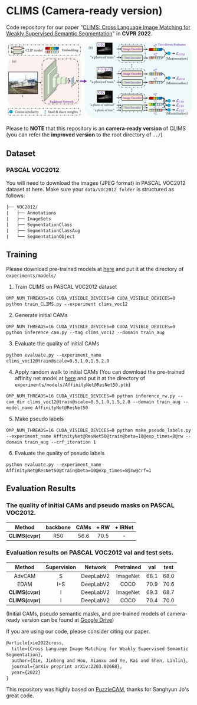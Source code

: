 # CLIMS (Camera-ready version)

Code repository for our paper "[CLIMS: Cross Language Image Matching for Weakly Supervised Semantic Segmentation](https://arxiv.org/abs/2203.02668)" in **CVPR 2022**.

![](clims.png)

Please to **NOTE** that this repository is an **camera-ready version** of CLIMS (you can refer the **improved version** to the root directory of `../`)

## Dataset
### PASCAL VOC2012
You will need to download the images (JPEG format) in PASCAL VOC2012 dataset at here. Make sure your `data/VOC2012 folder` is structured as follows:
```
├── VOC2012/
|   ├── Annotations
|   ├── ImageSets
|   ├── SegmentationClass
|   ├── SegmentationClassAug
|   └── SegmentationObject
```

## Training
Please download pre-trained models at [here](https://drive.google.com/drive/folders/1m5oGDLRHmAYDc893dirb-BSLcomEuT2u?usp=sharing) and put it at the directory of `experiments/models/`
1. Train CLIMS on PASCAL V0C2012 dataset
```
OMP_NUM_THREADS=16 CUDA_VISIBLE_DEVICES=0 CUDA_VISIBLE_DEVICES=0 python train_CLIMS.py --experiment clims_voc12
```
2. Generate initial CAMs
```
OMP_NUM_THREADS=16 CUDA_VISIBLE_DEVICES=0 CUDA_VISIBLE_DEVICES=0 python inference_cam.py --tag clims_voc12 --domain train_aug
```
3. Evaluate the quality of initial CAMs
```
python evaluate.py --experiment_name clims_voc12@train@scale=0.5,1.0,1.5,2.0
```
4. Apply random walk to initial CAMs (You can download the pre-trained affinity net model at [here](https://drive.google.com/drive/folders/1m5oGDLRHmAYDc893dirb-BSLcomEuT2u?usp=sharing) and put it at the directory of `experiments/models/AffinityNet@ResNet50.pth`)
```
OMP_NUM_THREADS=16 CUDA_VISIBLE_DEVICES=0 python inference_rw.py --cam_dir clims_voc12@train@scale=0.5,1.0,1.5,2.0 --domain train_aug --model_name AffinityNet@ResNet50
```
5. Make pseudo labels
```
OMP_NUM_THREADS=16 CUDA_VISIBLE_DEVICES=0 python make_pseudo_labels.py --experiment_name AffinityNet@ResNet50@train@beta=10@exp_times=8@rw --domain train_aug --crf_iteration 1
```
6. Evaluate the quality of pseudo labels
```
python evaluate.py --experiment_name AffinityNet@ResNet50@train@beta=10@exp_times=8@rw@crf=1
```

## Evaluation Results
### The quality of initial CAMs and pseudo masks on PASCAL VOC2012.

| Method    | backbone | CAMs | + RW | + IRNet |
|:---------:|:--------:|:----:|:----:|:----:|
| **CLIMS(cvpr)** | R50      | 56.6 | 70.5 | - |

### Evaluation results on PASCAL VOC2012 val and test sets.

| Method    | Supervision | Network  | Pretrained  | val  | test |
|:---------:|:-----------:|:----:|:----:|:----:|:----:|
| AdvCAM    | S           | DeepLabV2 |  ImageNet | 68.1 | 68.0 |
| EDAM      | I+S         | DeepLabV2 |  COCO     | 70.9 | 70.6 |
| **CLIMS(cvpr)** | I     | DeepLabV2 |  ImageNet | 69.3 | 68.7 |
| **CLIMS(cvpr)** | I     | DeepLabV2 |  COCO     | 70.4 | 70.0 |

(Initial CAMs, pseudo semantic masks, and pre-trained models of camera-ready version can be found at [Google Drive](https://drive.google.com/drive/folders/1njCaolWacqSmw7HVNecwvCAMm7NsCFPq?usp=sharing))

If you are using our code, please consider citing our paper.

```
@article{xie2022cross,
  title={Cross Language Image Matching for Weakly Supervised Semantic Segmentation},
  author={Xie, Jinheng and Hou, Xianxu and Ye, Kai and Shen, Linlin},
  journal={arXiv preprint arXiv:2203.02668},
  year={2022}
}
```
This repository was highly based on [PuzzleCAM](https://github.com/OFRIN/PuzzleCAM), thanks for Sanghyun Jo's great code.